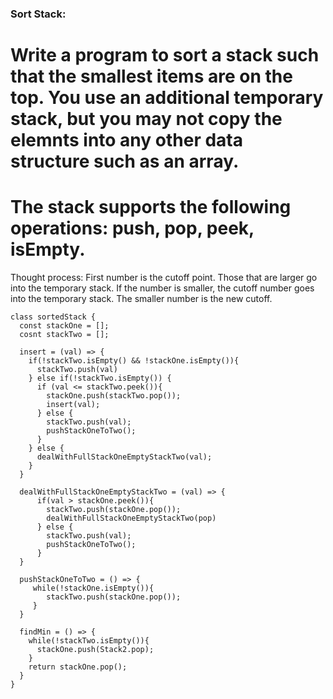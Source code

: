 ### Sort Stack:
# Write a program to sort a stack such that the smallest items are on the top. You use an additional temporary stack, but you may not copy the elemnts into any other data structure such as an array. 

# The stack supports the following operations: push, pop, peek, isEmpty.


Thought process:
First number is the cutoff point. Those that are larger go into the temporary stack.
If the number is smaller, the cutoff number goes into the temporary stack.
The smaller number is the new cutoff.

```
class sortedStack {
  const stackOne = [];
  cosnt stackTwo = [];

  insert = (val) => {
    if(!stackTwo.isEmpty() && !stackOne.isEmpty()){
      stackTwo.push(val)
    } else if(!stackTwo.isEmpty()) {
      if (val <= stackTwo.peek()){
        stackOne.push(stackTwo.pop());
        insert(val);
      } else {
        stackTwo.push(val);
        pushStackOneToTwo();
      }
    } else {
      dealWithFullStackOneEmptyStackTwo(val);
    }
  } 
  
  dealWithFullStackOneEmptyStackTwo = (val) => {
      if(val > stackOne.peek()){
        stackTwo.push(stackOne.pop());
        dealWithFullStackOneEmptyStackTwo(pop)
      } else {
        stackTwo.push(val);
        pushStackOneToTwo();
      }
  }
  
  pushStackOneToTwo = () => {
     while(!stackOne.isEmpty()){
        stackTwo.push(stackOne.pop());
     }
  }
  
  findMin = () => {
    while(!stackTwo.isEmpty()){
      stackOne.push(Stack2.pop);
    }
    return stackOne.pop();
  }
}
```
